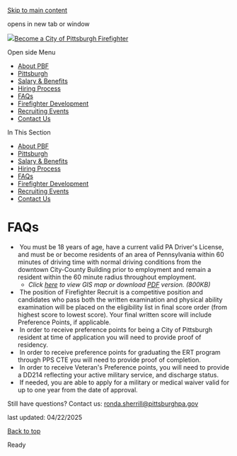 [Skip to main content](https://www.pittsburghpa.gov/Safety/Fire/Firefighter-Recruitment/FAQs#main-content)

opens in new tab or window

[![](https://www.pittsburghpa.gov/files/ocwebsite/0fee673f-8406-4186-8bfa-f8f286f9eaca/logo.png?w=69)Become a City of Pittsburgh Firefighter](https://www.pittsburghpa.gov/Safety/Fire/Firefighter-Recruitment)

Open side Menu

- [About PBF](https://www.pittsburghpa.gov/Safety/Fire/Firefighter-Recruitment/About-PBF)
- [Pittsburgh](https://www.pittsburghpa.gov/Safety/Fire/Firefighter-Recruitment/Pittsburgh)
- [Salary & Benefits](https://www.pittsburghpa.gov/Safety/Fire/Firefighter-Recruitment/Salary-Benefits)
- [Hiring Process](https://www.pittsburghpa.gov/Safety/Fire/Firefighter-Recruitment/Hiring-Process)
- [FAQs](https://www.pittsburghpa.gov/Safety/Fire/Firefighter-Recruitment/FAQs)
- [Firefighter Development](https://www.pittsburghpa.gov/Safety/Fire/Firefighter-Recruitment/Firefighter-Development)
- [Recruiting Events](https://www.pittsburghpa.gov/Safety/Fire/Firefighter-Recruitment/Recruiting-Events)
- [Contact Us](https://www.pittsburghpa.gov/Safety/Fire/Firefighter-Recruitment/Contact-Us)

In This Section

- [About PBF](https://www.pittsburghpa.gov/Safety/Fire/Firefighter-Recruitment/About-PBF)
- [Pittsburgh](https://www.pittsburghpa.gov/Safety/Fire/Firefighter-Recruitment/Pittsburgh)
- [Salary & Benefits](https://www.pittsburghpa.gov/Safety/Fire/Firefighter-Recruitment/Salary-Benefits)
- [Hiring Process](https://www.pittsburghpa.gov/Safety/Fire/Firefighter-Recruitment/Hiring-Process)
- [FAQs](https://www.pittsburghpa.gov/Safety/Fire/Firefighter-Recruitment/FAQs)
- [Firefighter Development](https://www.pittsburghpa.gov/Safety/Fire/Firefighter-Recruitment/Firefighter-Development)
- [Recruiting Events](https://www.pittsburghpa.gov/Safety/Fire/Firefighter-Recruitment/Recruiting-Events)
- [Contact Us](https://www.pittsburghpa.gov/Safety/Fire/Firefighter-Recruitment/Contact-Us)

# FAQs

-  You must be 18 years of age, have a current valid PA Driver's License, and must be or become residents of an area of Pennsylvania within 60 minutes of driving time with normal driving conditions from the downtown City-County Building prior to employment and remain a resident within the 60 minute radius throughout employment.
  - _Click [here](https://pittsburghpa.maps.arcgis.com/apps/instant/interactivelegend/index.html?appid=ce08067432244d3ba4dd17279f35fd7c "GIS Map Version") to view GIS map or download [PDF](http://apps.pittsburghpa.gov/redtail/images/24677_HourDrive2.pdf "PDF Map Version") version. (800KB)_
-  The position of Firefighter Recruit is a competitive position and candidates who pass both the written examination and physical ability examination will be placed on the eligibility list in final score order (from highest score to lowest score). Your final written score will include Preference Points, if applicable.
-  In order to receive preference points for being a City of Pittsburgh resident at time of application you will need to provide proof of residency.
-  In order to receive preference points for graduating the ERT program through PPS CTE you will need to provide proof of completion.
-  In order to receive Veteran's Preference points, you will need to provide a DD214 reflecting your active military service, and discharge status.
-  If needed, you are able to apply for a military or medical waiver valid for up to one year from the date of approval.

Still have questions? Contact us: [ronda.sherrill@pittsburghpa.gov](mailto:ronda.sherrill@pittsburghpa.gov)

last updated: 04/22/2025

[Back to top](https://www.pittsburghpa.gov/Safety/Fire/Firefighter-Recruitment/FAQs#body-top)

Ready
